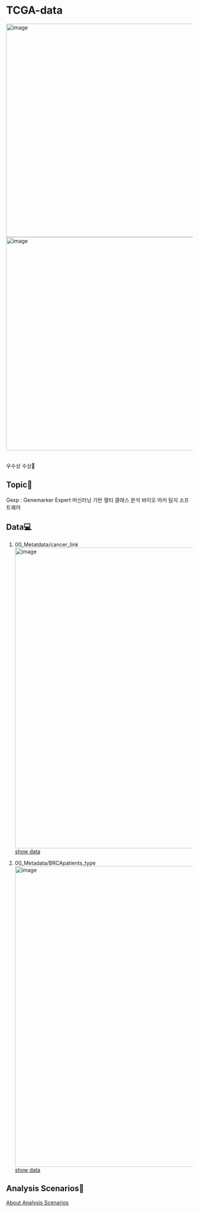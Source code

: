 # TCGA-data

<img width="575" alt="image" src="https://github.com/Susan-Lee-01/TCGA-data/assets/109502469/f7aed91e-6fe0-44f7-9b2f-6be0908980ad">
<img width="575" alt="image" src="https://github.com/Susan-Lee-01/TCGA-data/assets/109502469/b5bbd029-37d2-4057-a042-e7167519dee5"><br><br>
<p text-align:center;><stong>우수상 수상🎊</stong></p>

## Topic📌
Gexp : Genemarker Expert 머신러닝 기반 멀티 클래스 분석 바이오 마커 탐지 소프트웨어

## Data💻
1. 00_Metatdata/cancer_link 
<img width="810" alt="image" src="https://github.com/Susan-Lee-01/TCGA-data/assets/109502469/0f166574-b12b-4530-9fcb-631f2a57d13a"><br>
<a href="http://firebrowse.org/">show data</a>

2. 00_Metadata/BRCApatients_type
<img width="810" alt="image" src="https://github.com/Susan-Lee-01/TCGA-data/assets/109502469/43669c69-3ed6-4fbb-9b0e-888e54503aa8"><br>
<a href="https://dataon.kisti.re.kr/search/view.do?mode=view&svcId=dcc43c1ab371eacd41f6ec8f153259e1">show data</a>

## Analysis Scenarios📎
<a href="https://sunwoo8653.tistory.com/category/Contest">About Analysis Scenarios</a>

